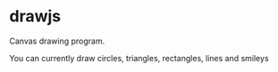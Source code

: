 # drawjs

Canvas drawing program.

You can currently draw circles, triangles, rectangles, lines and smileys
